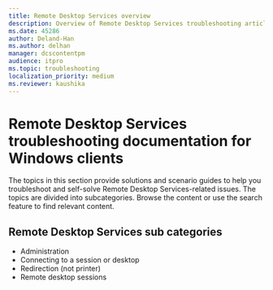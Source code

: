 ```yaml
---
title: Remote Desktop Services overview
description: Overview of Remote Desktop Services troubleshooting articles for Windows clients.
ms.date: 45286
author: Deland-Han
ms.author: delhan
manager: dcscontentpm
audience: itpro
ms.topic: troubleshooting
localization_priority: medium
ms.reviewer: kaushika
---
```

# Remote Desktop Services troubleshooting documentation for Windows clients

The topics in this section provide solutions and scenario guides to help you troubleshoot and self-solve Remote Desktop Services-related issues. The topics are divided into subcategories. Browse the content or use the search feature to find relevant content.

## Remote Desktop Services sub categories

- Administration
- Connecting to a session or desktop
- Redirection (not printer)
- Remote desktop sessions
